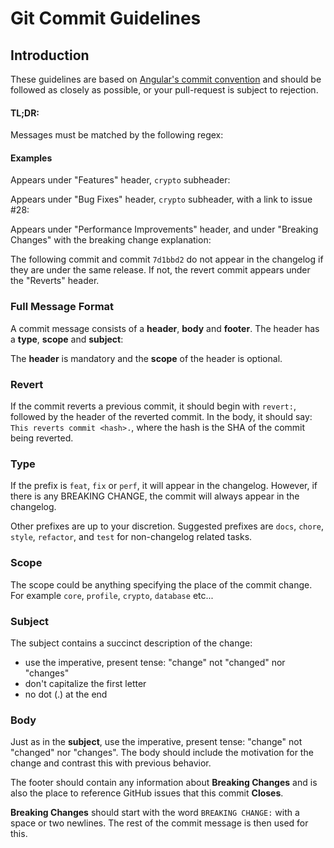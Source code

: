 # Git Commit Guidelines

## Introduction <a id="introduction"></a>

These guidelines are based on [Angular's commit convention](https://github.com/conventional-changelog/conventional-changelog/tree/master/packages/conventional-changelog-angular) and should be followed as closely as possible, or your pull-request is subject to rejection.

#### TL;DR: <a id="tl-dr"></a>

Messages must be matched by the following regex:

#### Examples <a id="examples"></a>

Appears under "Features" header, `crypto` subheader:

Appears under "Bug Fixes" header, `crypto` subheader, with a link to issue \#28:

Appears under "Performance Improvements" header, and under "Breaking Changes" with the breaking change explanation:

The following commit and commit `7d1bbd2` do not appear in the changelog if they are under the same release. If not, the revert commit appears under the "Reverts" header.

### Full Message Format <a id="full-message-format"></a>

A commit message consists of a **header**, **body** and **footer**. The header has a **type**, **scope** and **subject**:

The **header** is mandatory and the **scope** of the header is optional.

### Revert <a id="revert"></a>

If the commit reverts a previous commit, it should begin with `revert:`, followed by the header of the reverted commit. In the body, it should say: `This reverts commit <hash>.`, where the hash is the SHA of the commit being reverted.

### Type <a id="type"></a>

If the prefix is `feat`, `fix` or `perf`, it will appear in the changelog. However, if there is any BREAKING CHANGE, the commit will always appear in the changelog.

Other prefixes are up to your discretion. Suggested prefixes are `docs`, `chore`, `style`, `refactor`, and `test` for non-changelog related tasks.

### Scope <a id="scope"></a>

The scope could be anything specifying the place of the commit change. For example `core`, `profile`, `crypto`, `database` etc...

### Subject <a id="subject"></a>

The subject contains a succinct description of the change:

* use the imperative, present tense: "change" not "changed" nor "changes"
* don't capitalize the first letter
* no dot \(.\) at the end

### Body <a id="body"></a>

Just as in the **subject**, use the imperative, present tense: "change" not "changed" nor "changes". The body should include the motivation for the change and contrast this with previous behavior.

The footer should contain any information about **Breaking Changes** and is also the place to reference GitHub issues that this commit **Closes**.

**Breaking Changes** should start with the word `BREAKING CHANGE:` with a space or two newlines. The rest of the commit message is then used for this.

